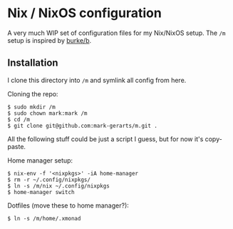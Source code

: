 # Nix / NixOS configuration

A very much WIP set of configuration files for my Nix/NixOS setup. The `/m` setup is inspired by [burke/b](https://github.com/burke/b).

## Installation

I clone this directory into `/m` and symlink all config from here. 

Cloning the repo:

```
$ sudo mkdir /m
$ sudo chown mark:mark /m
$ cd /m
$ git clone git@github.com:mark-gerarts/m.git .
```

All the following stuff could be just a script I guess, but for now it's copy-paste.

Home manager setup:

```
$ nix-env -f '<nixpkgs>' -iA home-manager
$ rm -r ~/.config/nixpkgs/
$ ln -s /m/nix ~/.config/nixpkgs
$ home-manager switch
```

Dotfiles (move these to home manager?):

```
$ ln -s /m/home/.xmonad
```
